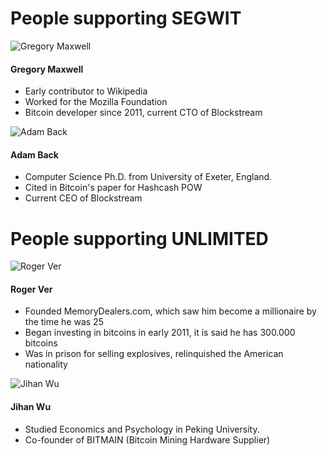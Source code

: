 # People supporting SEGWIT
![Gregory Maxwell](https://avatars2.githubusercontent.com/u/858454?v=3&s=100)
#### Gregory Maxwell
- Early contributor to Wikipedia
- Worked for the Mozilla Foundation
- Bitcoin developer since 2011, current CTO of Blockstream

![Adam Back](https://avatars2.githubusercontent.com/u/6041133?v=3&s=100)
#### Adam Back
- Computer Science Ph.D. from University of Exeter, England.
- Cited in Bitcoin's paper for Hashcash POW
- Current CEO of Blockstream

# People supporting UNLIMITED
![Roger Ver](https://fee.org/media/15510/roger.jpg?anchor=center&mode=crop&height=100&widthratio=1&rnd=131317337730000000)
#### Roger Ver
- Founded MemoryDealers.com, which saw him become a millionaire by the time he was 25
- Began investing in bitcoins in early 2011, it is said he has 300.000 bitcoins
- Was in prison for selling explosives, relinquished the American nationality

![Jihan Wu](https://pbs.twimg.com/profile_images/567383388659523585/S15iNdqD_400x400.jpeg)
#### Jihan Wu
- Studied Economics and Psychology in Peking University.
- Co-founder of BITMAIN (Bitcoin Mining Hardware Supplier)

